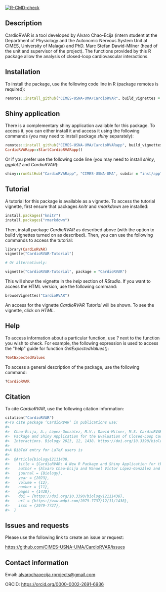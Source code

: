   <!-- badges: start -->
  [![R-CMD-check](https://github.com/CIMES-USNA-UMA/CardioRVAR/actions/workflows/R-CMD-check.yaml/badge.svg)](https://github.com/CIMES-USNA-UMA/CardioRVAR/actions/workflows/R-CMD-check.yaml)
  <!-- badges: end -->


## Description

CardioRVAR is a tool developed by Alvaro Chao-Ecija (intern student at the 
Department of Physiology and the Autonomic Nervous System Unit at CIMES, University of
Malaga) and PhD. Marc Stefan Dawid-Milner (head of the unit and supervisor of the project). 
The functions provided by this R package allow the analysis of closed-loop 
cardiovascular interactions.

## Installation

To install the package, use the following code line in R (package remotes is required):

```ruby
remotes::install_github("CIMES-USNA-UMA/CardioRVAR", build_vignettes = TRUE)
```

## Shiny application

There is a complementary shiny application available for this package. To access it, you can either install
it and access it using the following commands (you may need to install package *shiny* separately):

```ruby
remotes::install_github("CIMES-USNA-UMA/CardioRVARapp", build_vignettes = TRUE)
CardioRVARapp::StartCardioRVARapp()
```

Or if you prefer use the following code line (you may need to install *shiny*, *ggplot2* and *CardioRVAR*):

```ruby
shiny::runGitHub("CardioRVARapp", "CIMES-USNA-UMA", subdir = "inst/app", launch.browser = TRUE)
```

## Tutorial

A tutorial for this package is available as a vignette. To access the tutorial vignette,
first ensure that packages *knitr* and *rmarkdown* are installed:

```ruby
install.packages("knitr")
install.packages("rmarkdown")
```

Then, install package *CardioRVAR* as described above (with the option to build vignettes turned on as
described). Then, you can use the following commands to access the tutorial:

```ruby
library(CardioRVAR)
vignette("CardioRVAR-Tutorial")

# Or alternatively:

vignette("CardioRVAR-Tutorial", package = "CardioRVAR")
```
This will show the vignette in the *help* section of *RStudio*. If you want to access
the HTML version, use the following command:

```ruby
browseVignettes("CardioRVAR")
```

An access for the vignette *CardioRVAR Tutorial* will be shown. To see the vignette, click on *HTML*.

## Help

To access information about a particular function, use *?* next to the function you wish to
check. For example, the following expression is used to access the "help" guide for function
*GetExpectedValues()*:

```ruby
?GetExpectedValues
```
To access a general description of the package, use the following command:

```ruby
?CardioRVAR
```

## Citation

To cite *CardioRVAR*, use the following citation information:

```ruby
citation("CardioRVAR")
#>To cite package ‘CardioRVAR’ in publications use:
#>
#>  Chao-Écija, A.; López-González, M.V.; Dawid-Milner, M.S. CardioRVAR: A New R
#>  Package and Shiny Application for the Evaluation of Closed-Loop Cardiovascular
#>  Interactions. Biology 2023, 12, 1438. https://doi.org/10.3390/biology12111438
#>
#>A BibTeX entry for LaTeX users is
#>
#>  @Article{biology12111438,
#>    title = {CardioRVAR: A New R Package and Shiny Application for the Evaluation of #>Closed-Loop Cardiovascular Interactions},
#>    author = {Alvaro Chao-Écija and Manuel Víctor López-González and Marc Stefan #>Dawid-Milner},
#>    journal = {Biology},
#>    year = {2023},
#>    volume = {12},
#>    number = {11},
#>    pages = {1438},
#>    doi = {https://doi.org/10.3390/biology12111438},
#>    url = {https://www.mdpi.com/2079-7737/12/11/1438},
#>    issn = {2079-7737},
#>  }
```

## Issues and requests

Please use the following link to create an issue or request:

https://github.com/CIMES-USNA-UMA/CardioRVAR/issues

## Contact information

Email: alvarochaoecija.rprojects@gmail.com

ORCID: https://orcid.org/0000-0002-2691-6936




